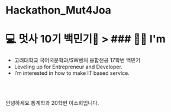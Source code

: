 # Hackathon_Mut4Joa

# 💻 멋사 10기 백민기🦁 > ### 💁🏻 I'm
* 고려대학교 국어국문학과/SW벤처 융합전공 17학번 백민기
* Leveling up for Entrepreneur and Developer.
* I’m interested in how to make IT based service.
<br/>
<br/>

안녕하세요 통계학과 20학번 이소희입니다.

